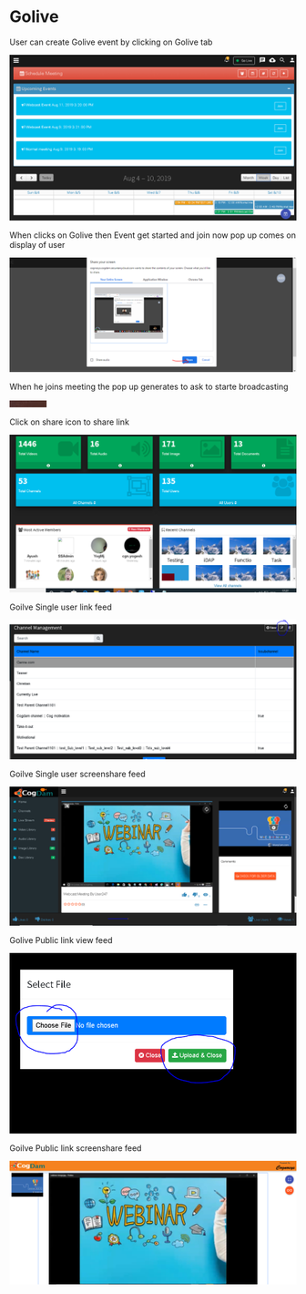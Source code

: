 # Golive

User can create Golive event by clicking on Golive tab 

![](.gitbook/assets/image%20%2864%29.png)

When clicks on Golive then Event get started and join now pop up comes on display of user

![](.gitbook/assets/image%20%28310%29.png)

When he joins meeting the pop up generates to ask to starte broadcasting 

![](.gitbook/assets/image%20%2857%29.png)

Click on share icon to share  link

![](.gitbook/assets/image%20%2823%29.png)

Goilve Single user link feed

![](.gitbook/assets/image%20%28213%29.png)

Goilve Single user screenshare feed

![](.gitbook/assets/microsoftteams-image-3.png)

Golive Public link view feed

![](.gitbook/assets/image%20%28226%29.png)

Goilve Public link screenshare feed

![](.gitbook/assets/microsoftteams-image-4.png)











